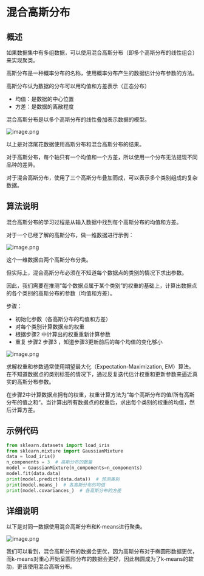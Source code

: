 # 混合高斯分布

## 概述

如果数据集中有多组数据，可以使用混合高斯分布（即多个高斯分布的线性组合）来实现聚类。

高斯分布是一种概率分布的名称，使用概率分布产生的数据估计分布参数的方法。

高斯分布认为数据的分布可以用均值和方差表示（正态分布）

- 均值：是数据的中心位置
- 方差：是数据的离散程度

混合高斯分布是以多个高斯分布的线性叠加表示数据的模型。

![image.png](images/1.png)

以上是对鸢尾花数据使用高斯分布和混合高斯分布的结果。

对于高斯分布，每个轴只有一个均值和一个方差，所以使用一个分布无法提现不同品种的差异。

对于混合高斯分布，使用了三个高斯分布叠加而成，可以表示多个类别组成的复杂数据。

## 算法说明

混合高斯分布的学习过程是从输入数据中找到每个高斯分布的均值和方差。

对于一个已经了解的高斯分布，做一维数据进行示例：

![image.png](images/2.png)

这个一维数据由两个高斯分布分类。

但实际上，混合高斯分布必须在不知道每个数据点的类别的情况下求出参数。

因此，我们需要在推测“每个数据点属于某个类别”的权重的基础上，计算出数据点的各个类别的高斯分布的参数（均值和方差）。

步骤：

- 初始化参数（各高斯分布的均值和方差）
- 对每个类别计算数据点的权重
- 根据步骤2 中计算出的权重重新计算参数
- 重复 步骤2 步骤3 ，知道步骤3更新前后的每个均值的变化够小

![image.png](images/3.png)

求解权重和参数通常使用期望最大化（Expectation-Maximization, EM）算法。在不知道数据点的类别标签的情况下，通过反复迭代估计权重和更新参数来逼近真实的高斯分布参数。

在步骤2中计算数据点拥有的权重，权重计算方法为“每个高斯分布的值/所有高斯分布的值之和“。当计算出所有数据点的权重后，求出每个类别的权重的均值，然后计算方差。

## 示例代码

```python
from sklearn.datasets import load_iris
from sklearn.mixture import GaussianMixture
data = load_iris()
n_components = 3  # 高斯分布的数量
model = GaussianMixture(n_components=n_components)
model.fit(data.data)
print(model.predict(data.data))  # 预测类别
print(model.means_)  # 各高斯分布的均值
print(model.covariances_)  # 各高斯分布的方差
```

## 详细说明

以下是对同一数据使用混合高斯分布和K-means进行聚类。

![image.png](images/4.png)

我们可以看到，混合高斯分布的数据会更优，因为高斯分布对于椭圆形数据更优，而k-means对重心开始呈圆形分布的数据会更好，因此椭圆成为了k-means的软肋，更该使用混合高斯分布。